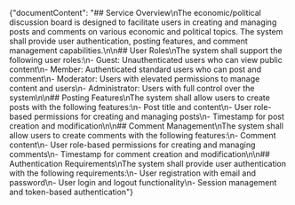 {"documentContent": "## Service Overview\nThe economic/political discussion board is designed to facilitate users in creating and managing posts and comments on various economic and political topics. The system shall provide user authentication, posting features, and comment management capabilities.\n\n## User Roles\nThe system shall support the following user roles:\n- Guest: Unauthenticated users who can view public content\n- Member: Authenticated standard users who can post and comment\n- Moderator: Users with elevated permissions to manage content and users\n- Administrator: Users with full control over the system\n\n## Posting Features\nThe system shall allow users to create posts with the following features:\n- Post title and content\n- User role-based permissions for creating and managing posts\n- Timestamp for post creation and modification\n\n## Comment Management\nThe system shall allow users to create comments with the following features:\n- Comment content\n- User role-based permissions for creating and managing comments\n- Timestamp for comment creation and modification\n\n## Authentication Requirements\nThe system shall provide user authentication with the following requirements:\n- User registration with email and password\n- User login and logout functionality\n- Session management and token-based authentication"}